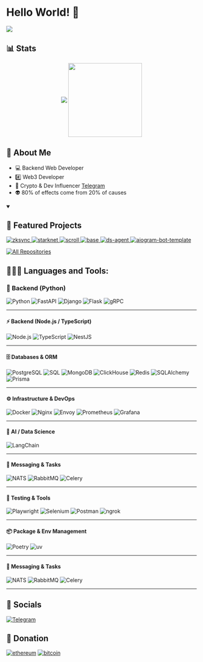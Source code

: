 # Hello World! 👋


![](https://komarev.com/ghpvc/?username=czbag&color=blue&style=flat)

## 📊 Stats
<div align="center">
<p align="center">
    <img align="center" src="https://github-readme-stats.vercel.app/api?username=czbag&show_icons=true&hide_border=true&title_color=4ad5ff&amp&icon_color=8133ff&amp&text_color=FFFFFF&amp&bg_color=090909&count_private=true&include_all_commits=true"/>
    <img align="center" height="195px" src="https://github-readme-stats.vercel.app/api/top-langs/?username=czbag&text_color=4ad5ff&bg_color=090909&title_color=4ad5ff&langs_count=15&layout=compact&hide_border=true" />
</p>
</div>

## 🚀 About Me

- 💻 Backend Web Developer
- #️⃣ Web3 Developer
- 🌟 Crypto & Dev Influencer [Telegram](https://t.me/sybilwave)
- 👽 80% of effects come from 20% of causes

<details open> 
  <summary><h2>📘 Featured Projects</h2></summary>
  <p align="left">
    <a href="https://github.com/czbag/zksync">
      <img src="https://github-readme-stats.vercel.app/api/pin/?username=czbag&repo=zksync&bg_color=090909&title_color=4ad5ff&text_color=FFFFFF&icon_color=FFFFFF&hide_border=true&show_owner=true&description_lines_count=2" alt="zksync">
    </a>
    <a href="https://github.com/czbag/starknet">
      <img src="https://github-readme-stats.vercel.app/api/pin/?username=czbag&repo=starknet&bg_color=090909&title_color=4ad5ff&text_color=FFFFFF&icon_color=FFFFFF&hide_border=true&show_owner=true&description_lines_count=2" alt="starknet">
    </a>
    <a href="https://github.com/czbag/scroll">
      <img src="https://github-readme-stats.vercel.app/api/pin/?username=czbag&repo=scroll&bg_color=090909&title_color=4ad5ff&text_color=FFFFFF&icon_color=FFFFFF&hide_border=true&show_owner=true&description_lines_count=2" alt="scroll">
    </a>
    <a href="https://github.com/czbag/base">
      <img src="https://github-readme-stats.vercel.app/api/pin/?username=czbag&repo=base&bg_color=090909&title_color=4ad5ff&text_color=FFFFFF&icon_color=FFFFFF&hide_border=true&show_owner=true&description_lines_count=2" alt="base">
    </a>
    <a href="https://github.com/czbag/ds-agent">
      <img src="https://github-readme-stats.vercel.app/api/pin/?username=czbag&repo=ds-agent&bg_color=090909&title_color=4ad5ff&text_color=FFFFFF&icon_color=FFFFFF&hide_border=true&show_owner=true&description_lines_count=2" alt="ds-agent">
    </a>
      <a href="https://github.com/czbag/aiogram-bot-template">
      <img src="https://github-readme-stats.vercel.app/api/pin/?username=czbag&repo=aiogram-bot-template&bg_color=090909&title_color=4ad5ff&text_color=FFFFFF&icon_color=FFFFFF&hide_border=true&show_owner=true&description_lines_count=2" alt="aiogram-bot-template">
    </a>
  </p>

  <a href="https://github.com/czbag?tab=repositories&sort=stargazers">
    <img alt="All Repositories" title="All Repositories" src="https://custom-icon-badges.demolab.com/badge/-Click%20Here%20For%20All%20My%20Repos-000000?style=for-the-badge&logoColor=white&logo=repo"/>
  </a>
</details>

 ## 👨🏻‍💻 Languages and Tools:
 
### 🐍 Backend (Python)
![Python](https://img.shields.io/badge/-python-090909?style=for-the-badge&logo=python)
![FastAPI](https://img.shields.io/badge/-fastapi-090909?style=for-the-badge&logo=fastapi)
![Django](https://img.shields.io/badge/-django-090909?style=for-the-badge&logo=django)
![Flask](https://img.shields.io/badge/-flask-090909?style=for-the-badge&logo=flask)
![gRPC](https://img.shields.io/badge/-gRPC-090909?style=for-the-badge&logo=grpc)

---

#### ⚡ Backend (Node.js / TypeScript)
![Node.js](https://img.shields.io/badge/-node.js-090909?style=for-the-badge&logo=node.js)
![TypeScript](https://img.shields.io/badge/-typescript-090909?style=for-the-badge&logo=typescript)
![NestJS](https://img.shields.io/badge/-nestjs-090909?style=for-the-badge&logo=nestjs)

---

#### 🗄️ Databases & ORM
![PostgreSQL](https://img.shields.io/badge/-postgresql-090909?style=for-the-badge&logo=postgresql)
![SQL](https://img.shields.io/badge/-sql-090909?style=for-the-badge)
![MongoDB](https://img.shields.io/badge/-mongodb-090909?style=for-the-badge&logo=mongodb)
![ClickHouse](https://img.shields.io/badge/-clickhouse-090909?style=for-the-badge&logo=clickhouse)
![Redis](https://img.shields.io/badge/-redis-090909?style=for-the-badge&logo=redis)
![SQLAlchemy](https://img.shields.io/badge/-sqlalchemy-090909?style=for-the-badge&logo=sqlalchemy)
![Prisma](https://img.shields.io/badge/-prisma-090909?style=for-the-badge&logo=prisma)

---

#### ⚙️ Infrastructure & DevOps
![Docker](https://img.shields.io/badge/-docker-090909?style=for-the-badge&logo=docker)
![Nginx](https://img.shields.io/badge/-nginx-090909?style=for-the-badge&logo=nginx)
![Envoy](https://img.shields.io/badge/-envoy-090909?style=for-the-badge&logo=envoyproxy)
![Prometheus](https://img.shields.io/badge/-prometheus-090909?style=for-the-badge&logo=prometheus)
![Grafana](https://img.shields.io/badge/-grafana-090909?style=for-the-badge&logo=grafana)

---

#### 🤖 AI / Data Science
![LangChain](https://img.shields.io/badge/-LangChain-090909?style=for-the-badge&logo=langchain)

---

#### 📩 Messaging & Tasks
![NATS](https://img.shields.io/badge/-nats-090909?style=for-the-badge&logo=natsdotio)
![RabbitMQ](https://img.shields.io/badge/-rabbitmq-090909?style=for-the-badge&logo=rabbitmq)
![Celery](https://img.shields.io/badge/-celery-090909?style=for-the-badge&logo=celery)

---

#### 🧪 Testing & Tools
![Playwright](https://img.shields.io/badge/-playwright-090909?style=for-the-badge&logo=playwright)
![Selenium](https://img.shields.io/badge/-selenium-090909?style=for-the-badge&logo=selenium)
![Postman](https://img.shields.io/badge/-postman-090909?style=for-the-badge&logo=postman)
![ngrok](https://img.shields.io/badge/-ngrok-090909?style=for-the-badge&logo=ngrok)

---

#### 📦 Package & Env Management
![Poetry](https://img.shields.io/badge/-poetry-090909?style=for-the-badge&logo=poetry)
![uv](https://img.shields.io/badge/-uv-090909?style=for-the-badge)


---

#### 📩 Messaging & Tasks
![NATS](https://img.shields.io/badge/-nats-090909?style=for-the-badge&logo=natsdotio)
![RabbitMQ](https://img.shields.io/badge/-rabbitmq-090909?style=for-the-badge&logo=rabbitmq)
![Celery](https://img.shields.io/badge/-celery-090909?style=for-the-badge&logo=celery)

---

## 🔗 Socials
[![Telegram](https://img.shields.io/badge/-Telegram-090909?style=for-the-badge&logo=telegram)](https://t.me/sybilwave)

## 🎁 Donation
[![ethereum](https://img.shields.io/badge/-ERC20-090909?style=for-the-badge&logo=ethereum)](https://debank.com/profile/0x00000b0ddce0bfda4531542ad1f2f5fad7b9cde9)
[![bitcoin](https://img.shields.io/badge/-bitcoin-090909?style=for-the-badge&logo=bitcoin)](https://mempool.space/address/bc1p0mhv0d3ywqja49gnzhusxmxxkzhn4zhew6k6z4rn0gjcytluhkhq3uhq5z)
